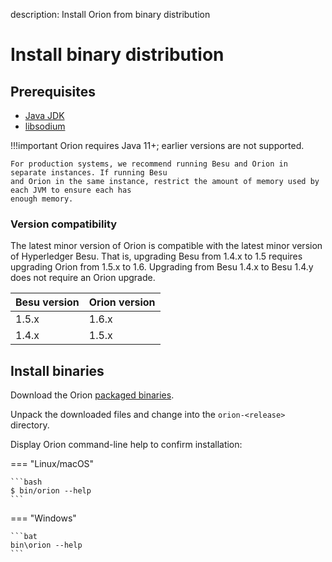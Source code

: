 description: Install Orion from binary distribution
<!--- END of page meta data -->

# Install binary distribution

## Prerequisites

* [Java JDK](https://www.oracle.com/java/technologies/javase-downloads.html)
* [libsodium](Dependencies.md)

!!!important
    Orion requires Java 11+; earlier versions are not supported.

    For production systems, we recommend running Besu and Orion in separate instances. If running Besu
    and Orion in the same instance, restrict the amount of memory used by each JVM to ensure each has
    enough memory.

### Version compatibility

The latest minor version of Orion is compatible with the latest minor version of Hyperledger Besu.
That is, upgrading Besu from 1.4.x to 1.5 requires upgrading Orion from 1.5.x to 1.6. Upgrading from
Besu 1.4.x to Besu 1.4.y does not require an Orion upgrade.

| Besu version              | Orion version         |
|---------------------------|-----------------------|
| 1.5.x                     | 1.6.x                 |
| 1.4.x                     | 1.5.x                 |

## Install binaries

Download the Orion [packaged binaries](https://bintray.com/consensys/binaries/orion/_latestVersion#files).

Unpack the downloaded files and change into the `orion-<release>` directory.

Display Orion command-line help to confirm installation:

=== "Linux/macOS"

    ```bash
    $ bin/orion --help
    ```

=== "Windows"

    ```bat
    bin\orion --help
    ```
